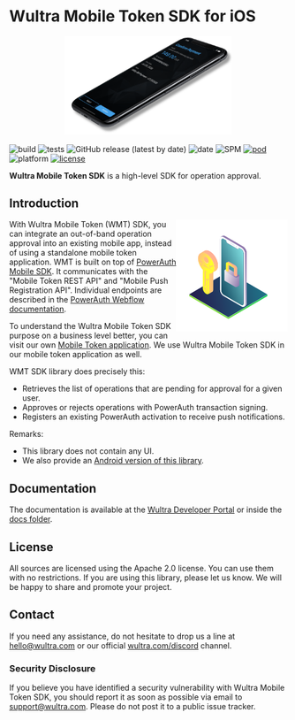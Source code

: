 # Wultra Mobile Token SDK for iOS

<!-- begin remove -->
<p align="center"><img src="docs/images/intro.png" alt="Wultra Mobile Token SDK for Android" width="60%" /></p>

![build](https://github.com/wultra/mtoken-sdk-ios/workflows/build/badge.svg) 
![tests](https://github.com/wultra/mtoken-sdk-ios/workflows/tests/badge.svg)
![GitHub release (latest by date)](https://img.shields.io/github/v/release/wultra/mtoken-sdk-ios)
![date](https://img.shields.io/github/release-date/wultra/mtoken-sdk-ios) 
![SPM](https://img.shields.io/badge/Swift_Package_Manager-%F0%9F%91%8D-F4412B) 
[![pod](https://img.shields.io/badge/CocoaPods-%F0%9F%91%8D-fb0006)](https://cocoapods.org/pods/WultraMobileTokenSDK) 
![platform](https://img.shields.io/cocoapods/p/WultraMobileTokenSDK) 
[![license](https://img.shields.io/github/license/wultra/mtoken-sdk-ios)](LICENSE)  

__Wultra Mobile Token SDK__ is a high-level SDK for operation approval.

## Introduction
 
<!-- begin remove -->
<img align="right" src="docs/images/il-mobile-token.svg" width="40%" />
<!-- end -->
 
With Wultra Mobile Token (WMT) SDK, you can integrate an out-of-band operation approval into an existing mobile app, instead of using a standalone mobile token application. WMT is built on top of [PowerAuth Mobile SDK](https://github.com/wultra/powerauth-mobile-sdk). It communicates with the "Mobile Token REST API" and "Mobile Push Registration API". Individual endpoints are described in the [PowerAuth Webflow documentation](https://github.com/wultra/powerauth-webflow/).

To understand the Wultra Mobile Token SDK purpose on a business level better, you can visit our own [Mobile Token application](https://www.wultra.com/mobile-token). We use Wultra Mobile Token SDK in our mobile token application as well.

WMT SDK library does precisely this:

- Retrieves the list of operations that are pending for approval for a given user.
- Approves or rejects operations with PowerAuth transaction signing.
- Registers an existing PowerAuth activation to receive push notifications.

Remarks:

- This library does not contain any UI.
- We also provide an [Android version of this library](https://github.com/wultra/mtoken-sdk-android). 

## Documentation

The documentation is available at the [Wultra Developer Portal](https://developers.wultra.com/components/mtoken-sdk-ios) or inside the [docs folder](docs).

## License

All sources are licensed using the Apache 2.0 license. You can use them with no restrictions. If you are using this library, please let us know. We will be happy to share and promote your project.

## Contact

If you need any assistance, do not hesitate to drop us a line at [hello@wultra.com](mailto:hello@wultra.com) or our official [wultra.com/discord](https://wultra.com/discord) channel.

### Security Disclosure

If you believe you have identified a security vulnerability with Wultra Mobile Token SDK, you should report it as soon as possible via email to [support@wultra.com](mailto:support@wultra.com). Please do not post it to a public issue tracker.
